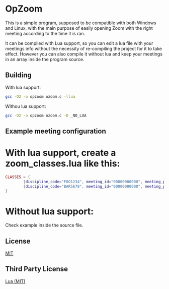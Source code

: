 # OpZoom

This is a simple program, supposed to be compatible with both Windows and Linux, with the main purpose of easily opening Zoom with the right meeting according to the time it is ran.

It can be compiled with Lua support, so you can edit a lua file with your meetings info without the necessity of re-compiling the project for it to take effect. However you can also compile it without lua and keep your meetings in an array inside the program source.
## Building

With lua support:

```sh
gcc -O2 -o opzoom ozoom.c -llua
```
Withou lua support:

```sh
gcc -O2 -o opzoom ozoom.c -D _NO_LUA
```

## Example meeting configuration

# With lua support, create a zoom_classes.lua like this:

```lua
CLASSES = {
		{discipline_code="FOO1234", meeting_id="00000000000", meeting_pass="xxxxxxxxxxxxxxxxxxxxxxxxxxxxxxxx", days = (MONDAY | WEDNESDAY),	time = 11},
		{discipline_code="BAR5678", meeting_id="00000000000", meeting_pass="xxxxxxxxxxxxxxxxxxxxxxxxxxxxxxxx", days = (FRIDAY),				time = 11},
}
```

# Without lua support:

Check example inside the source file.

## License
[MIT](https://choosealicense.com/licenses/mit/)

## Third Party License
[Lua (MIT)](https://www.lua.org/license.html)
